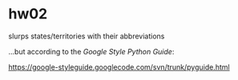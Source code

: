 hw02
=======

slurps states/territories with their abbreviations

...but according to the *Google Style Python Guide*:

https://google-styleguide.googlecode.com/svn/trunk/pyguide.html
